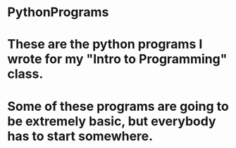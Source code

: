 # PythonPrograms
# These are the python programs I wrote for my "Intro to Programming" class.
# Some of these programs are going to be extremely basic, but everybody has to start somewhere.
